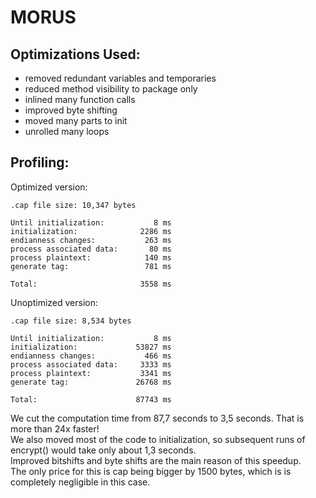 # MORUS

## Optimizations Used:
 * removed redundant variables and temporaries
 * reduced method visibility to package only
 * inlined many function calls
 * improved byte shifting
 * moved many parts to init
 * unrolled many loops
 
## Profiling:
Optimized version:
```
.cap file size: 10,347 bytes

Until initialization:           8 ms
initialization:              2286 ms
endianness changes:           263 ms
process associated data:       80 ms
process plaintext:            140 ms
generate tag:                 781 ms

Total:                       3558 ms
```
Unoptimized version:
```
.cap file size: 8,534 bytes

Until initialization:           8 ms
initialization:             53827 ms
endianness changes:           466 ms
process associated data:     3333 ms
process plaintext:           3341 ms
generate tag:               26768 ms

Total:                      87743 ms
```
We cut the computation time from 87,7 seconds to 3,5 seconds. That is more than 24x faster!\
We also moved most of the code to initialization, so subsequent runs of encrypt() would take only about 1,3 seconds.\
Improved bitshifts and byte shifts are the main reason of this speedup.\
The only price for this is cap being bigger by 1500 bytes, which is is completely negligible in this case.
